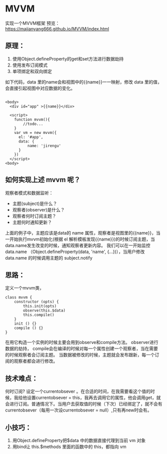 # MVVM
实现一个MVVM框架
预览： https://majianyang666.github.io/MVVM/index.html

## 原理：
1. 使用Object.defineProperty的get和set方法进行数据劫持
2. 使用发布订阅模式
3. 单项绑定和双向绑定

如下代码，data 里的name会和视图中的{{name}}一一映射，修改 data 里的值，会直接引起视图中对应数据的变化。
```

<body>
  <div id="app" >{{name}}</div>

  <script>
    function mvvm(){
        //todo...
    }
    var vm = new mvvm({
      el: '#app',
      data: { 
          name: 'jirengu' 
      }
    })
  </script>
<body>
```
## 如何实现上述 mvvm 呢？

观察者模式和数据监听：

- 主题(subject)是什么？
- 观察者(observer)是什么？
- 观察者何时订阅主题？
- 主题何时通知更新？

上面的例子中，主题应该是data的 name 属性，观察者是视图里的{{name}}，当一开始执行mvvm初始化(根据 el 解析模板发现{{name}})的时候订阅主题，当data.name发生改变的时候，通知观察者更新内容。 我们可以在一开始监控 data.name （Object.defineProperty(data, 'name', {...})），当用户修改 data.name 的时候调用主题的 subject.notify


## 思路：
定义一个mvvm类，
```
class mvvm {
    constructor (opts) {
        this.init(opts)
        observe(this.$data)
        this.compile()
    }
    init () {}
    compile () {}
}
```
在用它构造一个实例的时候主要会用到observe和compile方法。
observer进行数据的劫持，
compile会在编译的时候对每一个属性创建一个观察者，当在需要的时候观察者会订阅主题。
当数据被修改的时候，主题就会发布跟新，每一个订阅的观察者都会进行修改。

## 技术难点：
何时订阅?
设定一个currentobsever 。在合适的时间，在我需要看这个值的时候，我给他设置currentobsever = this，我再去调用它的属性，他会调用get，就会进行订阅。普通情况下。当用户去获取值的时候（下次）已经绑定了，就不会有currentobsever（每用一次设currentobsever = null）,只有再new时会有。

## 小技巧：
 1. 用Object.defineProperty把$data 中的数据直接代理到当前 vm 对象
 2. 用bind让 this.$methods 里面的函数中的 this，都指向 vm


